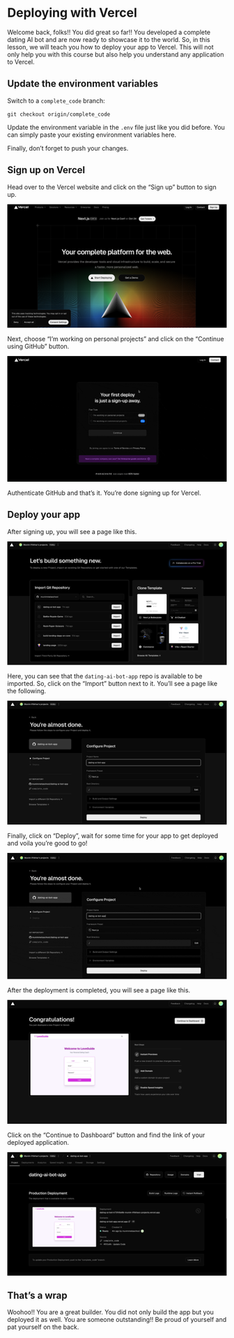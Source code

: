 # Deploying with Vercel

Welcome back, folks!! You did great so far!! You developed a complete dating AI bot and are now ready to showcase it to the world. So, in this lesson, we will teach you how to deploy your app to Vercel. This will not only help you with this course but also help you understand any application to Vercel.

## Update the environment variables
Switch to a `complete_code` branch:
```
git checkout origin/complete_code
```

Update the environment variable in the `.env` file just like you did before. You can simply paste your existing environment variables here.

Finally, don’t forget to push your changes.

## Sign up on Vercel

Head over to the Vercel website and click on the “Sign up” button to sign up.

![vercel-1.png](https://github.com/0xmetaschool/Learning-Projects/blob/main/assests_for_all/Build%20AI%20Dating%20Coach%20Using%20NextJS%20and%20OpenAI/L11%20Deploying%20with%20Vercel/vercel-1.png?raw=true)

Next, choose “I’m working on personal projects” and click on the “Continue using GitHub” button.

![vercel-2.gif](https://github.com/0xmetaschool/Learning-Projects/blob/main/assests_for_all/Build%20AI%20Dating%20Coach%20Using%20NextJS%20and%20OpenAI/L11%20Deploying%20with%20Vercel/vercel-2.gif?raw=true)

Authenticate GitHub and that’s it. You’re done signing up for Vercel.

## Deploy your app

After signing up, you will see a page like this.

![vercel-3.1.png](https://github.com/0xmetaschool/Learning-Projects/blob/main/assests_for_all/Build%20AI%20Dating%20Coach%20Using%20NextJS%20and%20OpenAI/L11%20Deploying%20with%20Vercel/vercel-3.1.png?raw=true)

Here, you can see that the `dating-ai-bot-app` repo is available to be imported. So, click on the “Import” button next to it. You’ll see a page like the following.

![vercel-4.png](https://github.com/0xmetaschool/Learning-Projects/blob/main/assests_for_all/Build%20AI%20Dating%20Coach%20Using%20NextJS%20and%20OpenAI/L11%20Deploying%20with%20Vercel/vercel-4.png?raw=true)

Finally, click on “Deploy”, wait for some time for your app to get deployed and voila you’re good to go!

![deploy-on-vercel.gif](https://github.com/0xmetaschool/Learning-Projects/blob/main/assests_for_all/Build%20AI%20Dating%20Coach%20Using%20NextJS%20and%20OpenAI/L11%20Deploying%20with%20Vercel/deploy-on-vercel.gif?raw=true)

After the deployment is completed, you will see a page like this.

![vercel-5.png](https://github.com/0xmetaschool/Learning-Projects/blob/main/assests_for_all/Build%20AI%20Dating%20Coach%20Using%20NextJS%20and%20OpenAI/L11%20Deploying%20with%20Vercel/vercel-5.png?raw=true)

Click on the “Continue to Dashboard” button and find the link of your deployed application.

![vercel-6.png](https://github.com/0xmetaschool/Learning-Projects/blob/main/assests_for_all/Build%20AI%20Dating%20Coach%20Using%20NextJS%20and%20OpenAI/L11%20Deploying%20with%20Vercel/vercel-6.png?raw=true)

## That’s a wrap

Woohoo!! You are a great builder. You did not only build the app but you deployed it as well. You are someone outstanding!! Be proud of yourself and pat yourself on the back.

